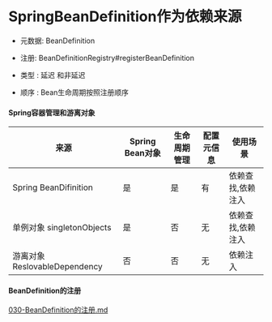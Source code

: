 # SpringBeanDefinition作为依赖来源

- 元数据: BeanDefinition
- 注册: BeanDefinitionRegistry#registerBeanDefinition

- 类型 : 延迟 和非延迟
- 顺序 : Bean生命周期按照注册顺序

#### Spring容器管理和游离对象

| 来源                          | Spring Bean对象 | 生命周期管理 | 配置元信息 | 使用场景          |
| ----------------------------- | --------------- | ------------ | ---------- | ----------------- |
| Spring BeanDifinition         | 是              | 是           | 有         | 依赖查找,依赖注入 |
| 单例对象 singletonObjects     | 是              | 否           | 无         | 依赖查找,依赖注入 |
| 游离对象 ReslovableDependency | 否              | 否           | 无         | 依赖注入          |

#### BeanDefinition的注册

 [030-BeanDefinition的注册.md](../003-SpringBean的定义-BeanDefiniation/030-BeanDefinition的注册.md) 

 